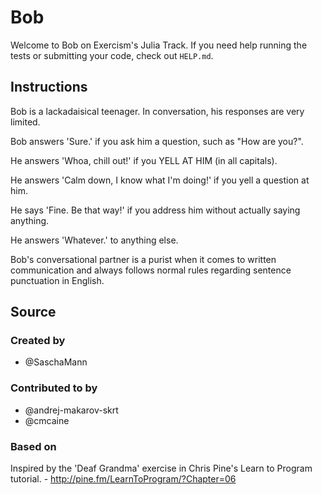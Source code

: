 # Bob

Welcome to Bob on Exercism's Julia Track.
If you need help running the tests or submitting your code, check out `HELP.md`.

## Instructions

Bob is a lackadaisical teenager. In conversation, his responses are very limited.

Bob answers 'Sure.' if you ask him a question, such as "How are you?".

He answers 'Whoa, chill out!' if you YELL AT HIM (in all capitals).

He answers 'Calm down, I know what I'm doing!' if you yell a question at him.

He says 'Fine. Be that way!' if you address him without actually saying
anything.

He answers 'Whatever.' to anything else.

Bob's conversational partner is a purist when it comes to written communication and always follows normal rules regarding sentence punctuation in English.

## Source

### Created by

- @SaschaMann

### Contributed to by

- @andrej-makarov-skrt
- @cmcaine

### Based on

Inspired by the 'Deaf Grandma' exercise in Chris Pine's Learn to Program tutorial. - http://pine.fm/LearnToProgram/?Chapter=06